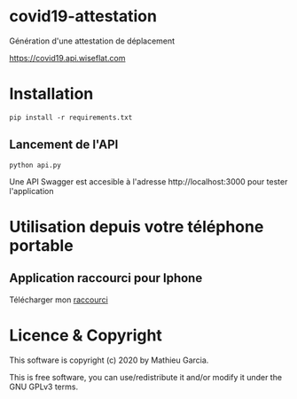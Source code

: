 # covid19-attestation

Génération d'une attestation de déplacement

https://covid19.api.wiseflat.com

# Installation 

```
pip install -r requirements.txt
```

## Lancement de l'API

```
python api.py
```

Une API Swagger est accesible à l'adresse http://localhost:3000 pour tester l'application

# Utilisation depuis votre téléphone portable

## Application raccourci pour Iphone

Télécharger mon [raccourci](https://www.icloud.com/shortcuts/ba9ee85ca78e4d0abe8a673151a63e44)

# Licence & Copyright

This software is copyright (c) 2020 by Mathieu Garcia.

This is free software, you can use/redistribute it and/or modify it under the GNU GPLv3 terms.
